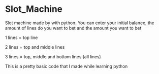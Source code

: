 # Slot_Machine

Slot machine made by with python.
You can enter your initial balance, the amount of lines do you want to bet and the amount you want to bet

  1 lines = top line
  
  2 lines = top and middle lines
  
  3 lines = top, middle and bottom lines (all lines)
 
  
This is a pretty basic code that I made while learning python
